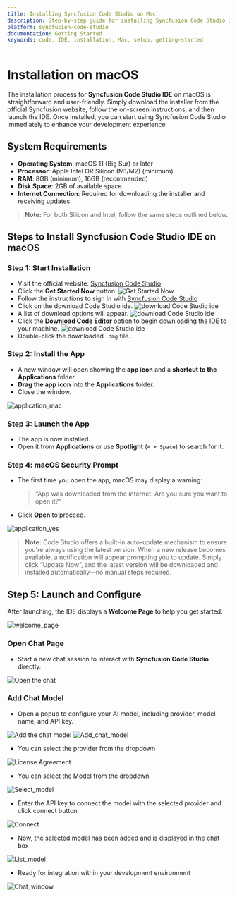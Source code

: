 ```yaml
---
title: Installing Syncfusion Code Studio on Mac
description: Step-by-step guide for installing Syncfusion Code Studio IDE on Mac operating system.
platform: syncfusion-code-studio
documentation: Getting Started
keywords: code, IDE, installation, Mac, setup, getting-started
---
```


# Installation on macOS

The installation process for **Syncfusion Code Studio IDE** on macOS is straightforward and user-friendly. Simply download the installer from the official Syncfusion website, follow the on-screen instructions, and then launch the IDE. Once installed, you can start using Syncfusion Code Studio immediately to enhance your development experience.



## System Requirements

- **Operating System**: macOS 11 (Big Sur) or later
- **Processor**: Apple Intel OR Silicon (M1/M2) (minimum)
- **RAM**: 8GB (minimum), 16GB (recommended)
- **Disk Space**: 2GB of available space
- **Internet Connection**: Required for downloading the installer and receiving updates

> **Note:** For both Silicon and Intel, follow the same steps outlined below.

##  Steps to Install Syncfusion Code Studio IDE on macOS

###  Step 1: Start Installation

- Visit the official website: [Syncfusion Code Studio](https://www.syncfusion.com/code-studio)
- Click the **Get Started Now** button.
  <img src="./getting-started-image/windowsgetstarted.png" alt="Get Started Now"  />
- Follow the instructions to sign in with [Syncfusion Code Studio](/code-studio/enterprise-server/getting-started)
- Click on the download Code Studio ide.
  <img src="./getting-started-image/downloadcodestudio.png" alt="download Code Studio ide"  />
- A list of download options will appear.
  <img src="./getting-started-image/downloadoptions.png" alt="download Code Studio ide"  />
- Click the **Download Code Editor** option to begin downloading the IDE to your machine.
  <img src="./getting-started-image/downloadicon.png" alt="download Code Studio ide"  />
- Double-click the downloaded `.dmg` file.

###  Step 2: Install the App

- A new window will open showing the **app icon** and a **shortcut to the Applications** folder.
- **Drag the app icon** into the **Applications** folder.
- Close the window.

<img src="./getting-started-image/mac1.png" alt="application_mac"  />

###  Step 3: Launch the App

- The app is now installed.
- Open it from **Applications** or use **Spotlight** (`⌘ + Space`) to search for it.

###  Step 4: macOS Security Prompt

- The first time you open the app, macOS may display a warning:
  > “App was downloaded from the internet. Are you sure you want to open it?”
- Click **Open** to proceed.


<img src="./getting-started-image/mac2.png" alt="application_yes"  />

> **Note:** Code Studio offers a built-in auto-update mechanism to ensure you're always using the latest version. When a new release becomes available, a notification will appear prompting you to update. Simply click “Update Now”, and the latest version will be downloaded and installed automatically—no manual steps required.

##  Step 5: Launch and Configure

After launching, the IDE displays a **Welcome Page** to help you get started.

<img src="./getting-started-image/macopenchat.png" alt="welcome_page"  />

###  Open Chat Page

- Start a new chat session to interact with **Syncfusion Code Studio** directly.

<img src="./getting-started-image/macopenchat2.png" alt="Open the chat"  />

### Add Chat Model

- Open a popup to configure your AI model, including provider, model name, and API key. 

<img src="./getting-started-image/addchatmodelopen0-mac.png" alt="Add the chat model"  />

<img src="./getting-started-image/addchatmodelopen.png" alt="Add_chat_model"  />

- You can select the provider from the dropdown

<img src="./getting-started-image/macaddmodel2.png" alt="License Agreement"  />

- You can select the Model from the dropdown

<img src="./getting-started-image/macaddmodel3.png" alt="Select_model"  />

- Enter the API key to connect the model with the selected provider and click connect button.

<img src="./getting-started-image/macaddmodel4.png" alt="Connect"  />

- Now, the selected model has been added and is displayed in the chat box

<img src="./getting-started-image/macaddmodel5.png" alt="List_model"  />

- Ready for integration within your development environment

<img src="./getting-started-image/macresult.png" alt="Chat_window"  />
